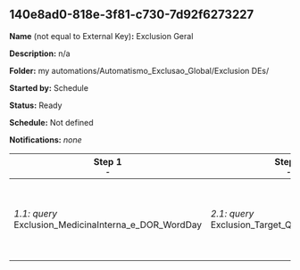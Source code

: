 ## 140e8ad0-818e-3f81-c730-7d92f6273227

**Name** (not equal to External Key)**:** Exclusion Geral

**Description:** n/a

**Folder:** my automations/Automatismo_Exclusao_Global/Exclusion DEs/

**Started by:** Schedule

**Status:** Ready

**Schedule:** Not defined

**Notifications:** _none_


| Step 1<br>_<small>-</small>_ | Step 2<br>_<small>-</small>_ | Step 3<br>_<small>-</small>_ | Step 4<br>_<small>-</small>_ |
| --- | --- | --- | --- |
| _1.1: query_<br>Exclusion_MedicinaInterna_e_DOR_WordDay | _2.1: query_<br>Exclusion_Target_Q1_SIMPONI_2023 | _3.1: query_<br>Exclsuion_DOR_MedidcinaInterna_e_Target_Q1_SIMPONI_2023 | _4.1: query_<br>Eclsuions Targets VIH + ONCO 2023 |

